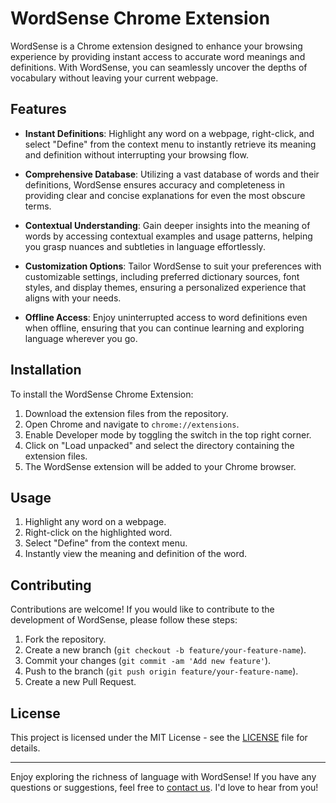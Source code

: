 # WordSense Chrome Extension

WordSense is a Chrome extension designed to enhance your browsing experience by providing instant access to accurate word meanings and definitions. With WordSense, you can seamlessly uncover the depths of vocabulary without leaving your current webpage.

## Features

- **Instant Definitions**: Highlight any word on a webpage, right-click, and select "Define" from the context menu to instantly retrieve its meaning and definition without interrupting your browsing flow.

- **Comprehensive Database**: Utilizing a vast database of words and their definitions, WordSense ensures accuracy and completeness in providing clear and concise explanations for even the most obscure terms.

- **Contextual Understanding**: Gain deeper insights into the meaning of words by accessing contextual examples and usage patterns, helping you grasp nuances and subtleties in language effortlessly.

- **Customization Options**: Tailor WordSense to suit your preferences with customizable settings, including preferred dictionary sources, font styles, and display themes, ensuring a personalized experience that aligns with your needs.

- **Offline Access**: Enjoy uninterrupted access to word definitions even when offline, ensuring that you can continue learning and exploring language wherever you go.

## Installation

To install the WordSense Chrome Extension:

1. Download the extension files from the repository.
2. Open Chrome and navigate to `chrome://extensions`.
3. Enable Developer mode by toggling the switch in the top right corner.
4. Click on "Load unpacked" and select the directory containing the extension files.
5. The WordSense extension will be added to your Chrome browser.

## Usage

1. Highlight any word on a webpage.
2. Right-click on the highlighted word.
3. Select "Define" from the context menu.
4. Instantly view the meaning and definition of the word.

## Contributing

Contributions are welcome! If you would like to contribute to the development of WordSense, please follow these steps:

1. Fork the repository.
2. Create a new branch (`git checkout -b feature/your-feature-name`).
3. Commit your changes (`git commit -am 'Add new feature'`).
4. Push to the branch (`git push origin feature/your-feature-name`).
5. Create a new Pull Request.

## License

This project is licensed under the MIT License - see the [LICENSE](LICENSE) file for details.

---

Enjoy exploring the richness of language with WordSense! If you have any questions or suggestions, feel free to [contact us](tamalbiswas.com). I'd love to hear from you!
